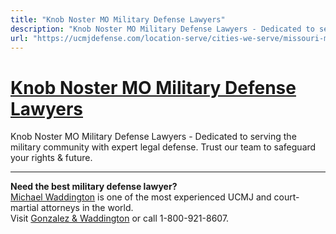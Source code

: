 ```yaml
---
title: "Knob Noster MO Military Defense Lawyers"
description: "Knob Noster MO Military Defense Lawyers - Dedicated to serving the military community with expert legal defense. Trust our team to safeguard your rights &amp; future."
url: "https://ucmjdefense.com/location-serve/cities-we-serve/missouri-military-defense-lawyers/knob-noster-mo-military-defense-lawyers.html"
---
```


# [Knob Noster MO Military Defense Lawyers](https://ucmjdefense.com/location-serve/cities-we-serve/missouri-military-defense-lawyers/knob-noster-mo-military-defense-lawyers.html)

Knob Noster MO Military Defense Lawyers - Dedicated to serving the military community with expert legal defense. Trust our team to safeguard your rights &amp; future.

---

**Need the best military defense lawyer?**  
[Michael Waddington](https://ucmjdefense.com/attorneys/michael-stewart-waddington-partner.html) is one of the most experienced UCMJ and court-martial attorneys in the world.  
Visit [Gonzalez & Waddington](https://ucmjdefense.com) or call 1-800-921-8607.
